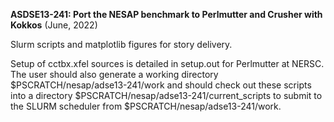 **ASDSE13-241:  Port the NESAP benchmark to Perlmutter and Crusher with Kokkos** (June, 2022)

Slurm scripts and matplotlib figures for story delivery.

Setup of cctbx.xfel sources is detailed in setup.out for Perlmutter at NERSC. The user should also generate a working directory $PSCRATCH/nesap/adse13-241/work and should check out these scripts into a directory $PSCRATCH/nesap/adse13-241/current_scripts to submit to the SLURM scheduler from $PSCRATCH/nesap/adse13-241/work.
